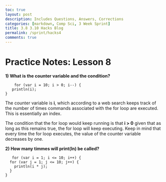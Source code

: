 ```yaml
---
toc: true
layout: post
description: Includes Questions, Answers, Corrections
categories: [markdown, Comp Sci, 3 Week Sprint]
title: 3.8 3.10 Hacks Blog
permalink: /sprint/hacks4
comments: true
---
```


# Practice Notes: Lesson 8

**1) What is the counter variable and the condition?**

```
    for (var i = 10; i > 0; i--) {
   println(i);
}
```

The counter variable is **i**, which according to a web search keeps track of the number of times commands associated with the for loop are executed. This is essentially an index.

The condition that the for loop would keep running is that **i > 0** given that as long as this remains true, the for loop will keep executing. Keep in mind that every time the for loop executes, the value of the counter variable decreases by one.

**2) How many timmes will print(ln) be called?**

```
   for (var i = 1; i <= 10; i++) {
  for (var j = 1; j <= 10; j++) {
    println(i * j);
  }
}
```

